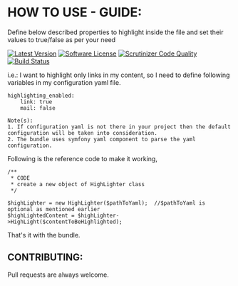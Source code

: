# HOW TO USE - GUIDE:

Define below described properties to highlight inside the file
and set their values to true/false as per your need


[![Latest Version](https://img.shields.io/packagist/v/nexuslinkservices/link-email-highlighter.svg?style=flat-square)](https://packagist.org/packages/nexuslinkservices/link-email-highlighter)
[![Software License](http://img.shields.io/badge/license-MIT-brightgreen.svg?style=flat-square)](LICENSE)
[![Scrutinizer Code Quality](https://scrutinizer-ci.com/g/nexuslinkservices/email-link-highlighter/badges/quality-score.png?b=master)](https://scrutinizer-ci.com/g/nexuslinkservices/email-link-highlighter/?branch=master)
[![Build Status](https://scrutinizer-ci.com/g/nexuslinkservices/email-link-highlighter/badges/build.png?b=master)](https://scrutinizer-ci.com/g/nexuslinkservices/email-link-highlighter/build-status/master)

i.e.:  I want to highlight only links in my content, so I need to 
define following variables in my configuration yaml file.

```
highlighting_enabled:
    link: true
    mail: false
```

```
Note(s): 
1. If configuration yaml is not there in your project then the default configuration will be taken into consideration.
2. The bundle uses symfony yaml component to parse the yaml configuration.
```

Following is the reference code to make it working,

```
/**
 * CODE
 * create a new object of HighLighter class
 */

$highLighter = new HighLighter($pathToYaml);  //$pathToYaml is optional as mentioned earlier
$highLightedContent = $highLighter->HighLight($contentToBeHighlighted);
```

That's it with the bundle.

## CONTRIBUTING:

Pull requests are always welcome.
